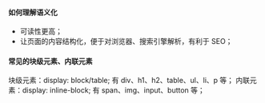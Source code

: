 #### 如何理解语义化

- 可读性更高；
- 让页面的内容结构化，便于对浏览器、搜索引擎解析，有利于 SEO；

#### 常见的块级元素、内联元素

块级元素：display: block/table; 有 div、h1、h2、table、ul、li、p 等；
内联元素：display: inline-block; 有 span、img、input、button 等；


